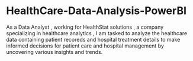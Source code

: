 # HealthCare-Data-Analysis-PowerBI
As a Data Analyst , working for HealthStat solutions , a company specializing in healthcare analytics , I am tasked to analyze the healthcare data containing patient recoreds and hospital treatment details to make informed decisions for patient care and hospital management by uncovering various insights and trends.

